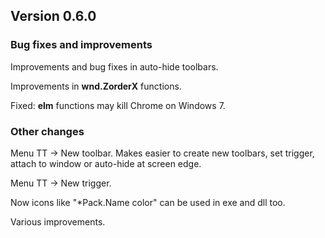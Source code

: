 ﻿## Version 0.6.0

### Bug fixes and improvements
Improvements and bug fixes in auto-hide toolbars.

Improvements in **wnd.ZorderX** functions.

Fixed: **elm** functions may kill Chrome on Windows 7.


### Other changes
Menu TT -> New toolbar. Makes easier to create new toolbars, set trigger, attach to window or auto-hide at screen edge.

Menu TT -> New trigger.

Now icons like "*Pack.Name color" can be used in exe and dll too.

Various improvements.
